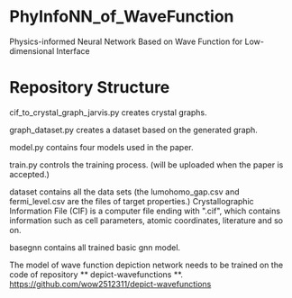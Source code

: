 # **PhyInfoNN_of_WaveFunction**
 Physics-informed Neural Network Based on Wave Function for Low-dimensional Interface

# **Repository Structure**
 cif_to_crystal_graph_jarvis.py creates crystal graphs.

 graph_dataset.py creates a dataset based on the generated graph.

 model.py contains four models used in the paper.

 train.py controls the training process. (will be uploaded when the paper is accepted.)

 dataset contains all the data sets (the lumohomo_gap.csv and fermi_level.csv are the files of target properties.) Crystallographic Information File (CIF) is a computer file ending with ".cif", which contains information such as cell parameters, atomic coordinates, literature and so on.

 basegnn contains all trained basic gnn model.

 The model of wave function depiction network needs to be trained on the code of repository ** depict-wavefunctions **. https://github.com/wow2512311/depict-wavefunctions
